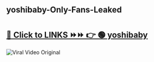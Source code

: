 
 ## yoshibaby-Only-Fans-Leaked

# <h2><a href="https://clipsfans.com/yoshibaby&ref=git">🔗 Click to LINKS ⏩⏩ 👉 🟢 yoshibaby </a></h2>

<a href="https://clipsfans.com/yoshibaby&ref=git" rel="nofollow" data-target="animated-image.originalLink"><img src="https://i.ibb.co.com/xMMVF88/686577567.gif" alt="Viral Video Original" style="max-width: 100%; display: inline-block;" data-target="animated-image.originalImage"></a>
